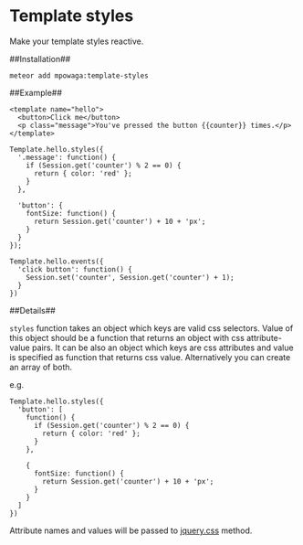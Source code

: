 Template styles
===============

Make your template styles reactive.

##Installation##

```
meteor add mpowaga:template-styles
```

##Example##

```
<template name="hello">
  <button>Click me</button>
  <p class="message">You've pressed the button {{counter}} times.</p>
</template>
```

```
Template.hello.styles({
  '.message': function() {
    if (Session.get('counter') % 2 == 0) {
      return { color: 'red' };
    }
  },

  'button': {
    fontSize: function() {
      return Session.get('counter') + 10 + 'px';
    }
  }
});

Template.hello.events({
  'click button': function() {
    Session.set('counter', Session.get('counter') + 1);
  }
})
```

##Details##

`styles` function takes an object which keys are valid css selectors. Value of this object should be a function that returns an object with css attribute-value pairs. It can be also an object which keys are css attributes and value is specified as function that returns css value. Alternatively you can create an array of both.

e.g.

```
Template.hello.styles({
  'button': [
    function() {
      if (Session.get('counter') % 2 == 0) {
        return { color: 'red' };
      }
    },

    {
      fontSize: function() {
        return Session.get('counter') + 10 + 'px';
      }
    }
  ]
})
```

Attribute names and values will be passed to [jquery.css](http://api.jquery.com/css/#css-properties) method.